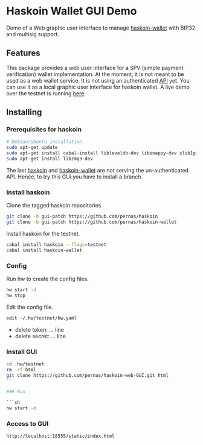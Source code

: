# Haskoin Wallet GUI Demo

Demo of a Web graphic user interface to manage [haskoin-wallet](https://github.com/haskoin/haskoin-wallet) with BIP32 and multisig support.

## Features

This package provides a web user interface for a SPV (simple payment verification) wallet implementation. At the moment, it is not meant to be used as a web wallet service. It is not using an authenticated [API](https://github.com/haskoin/haskoin-wallet/blob/a28ff39c6e8d04a9ae5439f3c63995ed6285b81d/docs/haskoin-api.markdown) yet. You can use it as a local graphic user interface for haskoin wallet. A live demo over the testnet is running [here](http://wallet.pernas.cat).  

## Installing

### Prerequisites for haskoin

```sh
# Debian/Ubuntu installation
sudo apt-get update
sudo apt-get install cabal-install libleveldb-dev libsnappy-dev zlib1g-dev
sudo apt-get install libzmq3-dev
```

The last [haskoin](https://github.com/haskoin/haskoin) and [haskoin-wallet](https://github.com/haskoin/haskoin-wallet) are not serving the un-authenticated API. Hence, to try this GUi you have to install a branch. 

### Install haskoin

Clone the tagged haskoin repositories.

```sh 
git clone -b gui-patch https://github.com/pernas/haskoin
git clone -b gui-patch https://github.com/pernas/haskoin-wallet
```

Install haskoin for the testnet.

```sh
cabal install haskoin --flags=testnet
cabal install haskoin-wallet
```

### Config

Run hw to create the config files.

```sh
hw start -d
hw stop
```

Edit the config file.

```sh
edit ~/.hw/testnet/hw.yaml
```
- delete token: ... line
- delete secret: ... line

### Install GUI

```sh
cd .hw/testnet
rm -rf html
git clone https://github.com/pernas/haskoin-web-GUI.git html
``

### Run

```sh
hw start -d
```

### Access to GUI

```
http://localhost:18555/static/index.html
```